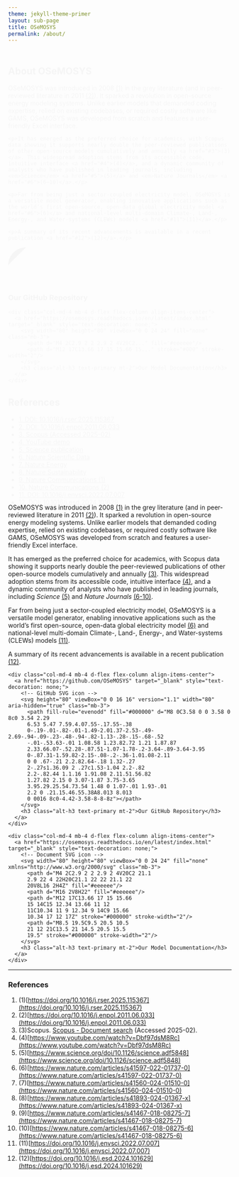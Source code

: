 ```yaml
---
theme: jekyll-theme-primer
layout: sub-page
title: OSeMOSYS
permalink: /about/
---
```


<section class="bg-gray-light container-lg p-responsive py-4 py-md-6 my-lg-6 fade-in-center">
  <div class="text-center">

  <h1 class="alt-h1 mb-4">About OSeMOSYS</h1>

  <div class="col-lg-10 mx-auto text-left">
    <p>OSeMOSYS was introduced in 2008 <a href="#1">(1)</a> in the grey literature (and in peer-reviewed literature in 2011 <a href="#2">(2)</a>). It sparked a revolution in open-source energy modeling systems. Unlike earlier models that demanded coding expertise, relied on existing codebases, or required costly software like GAMS, OSeMOSYS was developed from scratch and features a user-friendly Excel interface.</p>

    <p>It has emerged as the preferred choice for academics, with Scopus data showing it supports nearly double the peer-reviewed publications of other open-source models cumulatively and annually <a href="#3">(3)</a>. This widespread adoption stems from its accessible code, intuitive interface <a href="#4">(4)</a>, and a dynamic community of analysts who have published in leading journals, including <em>Science</em> <a href="#5">(5)</a> and <em>Nature Journals</em> <a href="#6">(6–10)</a>.</p>

    <p>Far from being just a sector-coupled electricity model, OSeMOSYS is a versatile model generator, enabling innovative applications such as the world’s first open-source, open-data global electricity model <a href="#6">(6)</a> and national-level multi-domain Climate-, Land-, Energy-, and Water-systems (CLEWs) models <a href="#11">(11)</a>.</p>

    <p>A summary of its recent advancements is available in a recent publication <a href="#12">(12)</a>.</p>
  </div>

  <!-- Icon Links -->
  <div class="row justify-content-center mt-5">
    <div class="col-md-4 mb-4 d-flex flex-column align-items-center">
      <a href="https://github.com/OSeMOSYS" target="_blank" style="text-decoration: none;">
        <svg height="80" viewBox="0 0 16 16" width="80" aria-hidden="true" class="mb-3">
          <path fill="#000000" fill-rule="evenodd" d="M8 0C3.58 0 0 3.58 0 8c0...z"/>
        </svg>
        <h3 class="alt-h3 text-primary mt-2">Our GitHub Repository</h3>
      </a>
    </div>

    <div class="col-md-4 mb-4 d-flex flex-column align-items-center">
      <a href="https://osemosys.readthedocs.io/en/latest/index.html" target="_blank" style="text-decoration: none;">
        <svg width="80" height="80" viewBox="0 0 24 24" fill="none" class="mb-3">
          <path d="M4 2C2.9 2 2 2.9 2 4V20C2..." fill="#eeeeee"/>
          <path d="M12 17C13.66 17 15 15.66 15..." stroke="#000" stroke-width="2"/>
        </svg>
        <h3 class="alt-h3 text-primary mt-2">Our Model Documentation</h3>
      </a>
    </div>
  </div>

  <!-- References -->
  <div class="mt-6">
    <h2 class="alt-h2 text-center mb-4">References</h2>
    <ul class="text-left col-lg-8 mx-auto">
  <li id="1"><a href="https://doi.org/10.1016/j.rser.2025.115367">1. DOI: 10.1016/j.rser.2025.115367</a></li>
  <li id="2"><a href="https://doi.org/10.1016/j.enpol.2011.06.033">2. DOI: 10.1016/j.enpol.2011.06.033</a></li>
  <li id="3"><a href="https://www.scopus.com">3. Scopus (Accessed 2025-02)</a></li>
  <li id="4"><a href="https://www.youtube.com/watch?v=Dbf97dsM8Rc">4. YouTube demo</a></li>
  <li id="5"><a href="https://www.science.org/doi/10.1126/science.adf5848">5. Science publication</a></li>
  <li id="6"><a href="https://www.nature.com/articles/s41597-022-01737-0">6. Nature Scientific Data</a></li>
  <li id="7"><a href="https://www.nature.com/articles/s41560-024-01510-0">7. Nature Energy</a></li>
  <li id="8"><a href="https://www.nature.com/articles/s41893-024-01367-x">8. Nature Sustainability</a></li>
  <li id="9"><a href="https://www.nature.com/articles/s41467-018-08275-7">9. Nature Communications (1)</a></li>
  <li id="10"><a href="https://www.nature.com/articles/s41467-018-08275-6">10. Nature Communications (2)</a></li>
  <li id="11"><a href="https://doi.org/10.1016/j.envsci.2022.07.007">11. DOI: 10.1016/j.envsci.2022.07.007</a></li>
  <li id="12"><a href="https://doi.org/10.1016/j.esd.2024.101629">12. DOI: 10.1016/j.esd.2024.101629</a></li>
</ul>
  </div>

  </div>
</section>

<style>
.fade-in-center {
  opacity: 0;
  transform: translateY(20px);
  animation: fadeInUp 1s ease forwards;
}
@keyframes fadeInUp {
  to {
    opacity: 1;
    transform: translateY(0);
  }
}
</style>

OSeMOSYS was introduced in 2008 [(1)](#1) in the grey literature (and in peer-reviewed literature in 2011 [(2)](#2)). It sparked a revolution in open-source energy modeling systems. Unlike earlier models that demanded coding expertise, relied on existing codebases, or required costly software like GAMS, OSeMOSYS was developed from scratch and features a user-friendly Excel interface.

It has emerged as the preferred choice for academics, with Scopus data showing it supports nearly double the peer-reviewed publications of other open-source models cumulatively and annually [(3)](#3). This widespread adoption stems from its accessible code, intuitive interface [(4)](#4), and a dynamic community of analysts who have published in leading journals, including *Science* [(5)](#5) and *Nature Journals* [(6-10)](#6).

Far from being just a sector-coupled electricity model, OSeMOSYS is a versatile model generator, enabling innovative applications such as the world’s first open-source, open-data global electricity model [(6)](#6) and national-level multi-domain Climate-, Land-, Energy-, and Water-systems (CLEWs) models [(11)](#11).

A summary of its recent advancements is available in a recent publication [(12)](#12).

<!-- Icon Links -->

<div class="container text-center my-5">
  <div class="row justify-content-center">

    <div class="col-md-4 mb-4 d-flex flex-column align-items-center">
      <a href="https://github.com/OSeMOSYS" target="_blank" style="text-decoration: none;">
        <!-- GitHub SVG icon -->
        <svg height="80" viewBox="0 0 16 16" version="1.1" width="80" aria-hidden="true" class="mb-3">
          <path fill-rule="evenodd" fill="#000000" d="M8 0C3.58 0 0 3.58 0 8c0 3.54 2.29 
          6.53 5.47 7.59.4.07.55-.17.55-.38 
          0-.19-.01-.82-.01-1.49-2.01.37-2.53-.49-2.69-.94-.09-.23-.48-.94-.82-1.13-.28-.15-.68-.52
          -.01-.53.63-.01 1.08.58 1.23.82.72 1.21 1.87.87 
          2.33.66.07-.52.28-.87.51-1.07-1.78-.2-3.64-.89-3.64-3.95 
          0-.87.31-1.59.82-2.15-.08-.2-.36-1.01.08-2.11 
          0 0 .67-.21 2.2.82.64-.18 1.32-.27 
          2-.27s1.36.09 2 .27c1.53-1.04 2.2-.82 
          2.2-.82.44 1.1.16 1.91.08 2.11.51.56.82 
          1.27.82 2.15 0 3.07-1.87 3.75-3.65 
          3.95.29.25.54.73.54 1.48 0 1.07-.01 1.93-.01 
          2.2 0 .21.15.46.55.38A8.013 8.013 
          0 0016 8c0-4.42-3.58-8-8-8z"></path>
        </svg>
        <h3 class="alt-h3 text-primary mt-2">Our GitHub Repository</h3>
      </a>
    </div>

    <div class="col-md-4 mb-4 d-flex flex-column align-items-center">
      <a href="https://osemosys.readthedocs.io/en/latest/index.html" target="_blank" style="text-decoration: none;">
        <!-- Document SVG icon -->
        <svg width="80" height="80" viewBox="0 0 24 24" fill="none" xmlns="http://www.w3.org/2000/svg" class="mb-3">
          <path d="M4 2C2.9 2 2 2.9 2 4V20C2 21.1 
          2.9 22 4 22H20C21.1 22 22 21.1 22 
          20V8L16 2H4Z" fill="#eeeeee"/>
          <path d="M16 2V8H22" fill="#eeeeee"/>
          <path d="M12 17C13.66 17 15 15.66 
          15 14C15 12.34 13.66 11 12 
          11C10.34 11 9 12.34 9 14C9 15.66 
          10.34 17 12 17Z" stroke="#000000" stroke-width="2"/>
          <path d="M8.5 19.5C9.5 20.5 10.5 
          21 12 21C13.5 21 14.5 20.5 15.5 
          19.5" stroke="#000000" stroke-width="2"/>
        </svg>
        <h3 class="alt-h3 text-primary mt-2">Our Model Documentation</h3>
      </a>
    </div>

  </div>
</div>

  </div>
</div>



---

### References

1. (1)[https://doi.org/10.1016/j.rser.2025.115367](https://doi.org/10.1016/j.rser.2025.115367)  
2. (2)[https://doi.org/10.1016/j.enpol.2011.06.033](https://doi.org/10.1016/j.enpol.2011.06.033)  
3. (3)Scopus. [Scopus - Document search](https://www.scopus.com) (Accessed 2025-02).  
4. (4)[https://www.youtube.com/watch?v=Dbf97dsM8Rc](https://www.youtube.com/watch?v=Dbf97dsM8Rc)  
5. (5)[https://www.science.org/doi/10.1126/science.adf5848](https://www.science.org/doi/10.1126/science.adf5848)  
6. (6)[https://www.nature.com/articles/s41597-022-01737-0](https://www.nature.com/articles/s41597-022-01737-0)  
7. (7)[https://www.nature.com/articles/s41560-024-01510-0](https://www.nature.com/articles/s41560-024-01510-0)  
8. (8)[https://www.nature.com/articles/s41893-024-01367-x](https://www.nature.com/articles/s41893-024-01367-x)  
9. (9)[https://www.nature.com/articles/s41467-018-08275-7](https://www.nature.com/articles/s41467-018-08275-7)  
10. (10)[https://www.nature.com/articles/s41467-018-08275-6](https://www.nature.com/articles/s41467-018-08275-6)  
11. (11)[https://doi.org/10.1016/j.envsci.2022.07.007](https://doi.org/10.1016/j.envsci.2022.07.007)  
12. (12)[https://doi.org/10.1016/j.esd.2024.101629](https://doi.org/10.1016/j.esd.2024.101629)  
